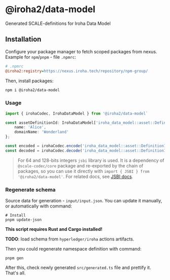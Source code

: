 # @iroha2/data-model

Generated SCALE-definitions for Iroha Data Model

## Installation

Configure your package manager to fetch scoped packages from nexus. Example for `npm`/`pnpm` - file `.npmrc`:

```ini
# .npmrc
@iroha2:registry=https://nexus.iroha.tech/repository/npm-group/
```

Then, install packages:

```sh
npm i @iroha2/data-model
```

### Usage

```ts
import { irohaCodec, IrohaDataModel } from '@iroha2/data-model`

const assetDefinitionId: IrohaDataModel['iroha_data_model::asset::DefinitionId'] = {
    name: 'Alice',
    domainName: 'Wonderland'
};

const encoded = irohaCodec.encode('iroha_data_model::asset::DefinitionId', assedDefinitionId);
const decoded = irohaCodec.decode('iroha_data_model::asset::DefinitionId', encoded);
```

> For 64 and 128-bits integers `jsbi` library is used. It is a dependency of `@scale-codec/core` package and re-exported by the chain of packages, so you can use it directly with `import { JSBI } from '@iroha2/data-model'`. For related docs, see [JSBI docs](https://www.npmjs.com/package/jsbi).

### Regenerate schema

Source data for generation - `input/input.json`. You can update it manually, or automatically with command:

```
# Install
pnpm update-json
```

**This script requires Rust and Cargo installed!**

**TODO**: load schema from `hyperledger/iroha` actions artifacts.

Then you could regenerate namespace definition with command:

```
pnpm gen
```

After this, check newly generated `src/generated.ts` file and prettify it. That's all.
